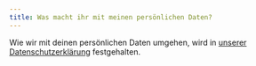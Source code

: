```yaml
---
title: Was macht ihr mit meinen persönlichen Daten?
---
```


Wie wir mit deinen persönlichen Daten umgehen, wird in [unserer Datenschutzerklärung][1] festgehalten.

[1]: /docs/various/privacy/

